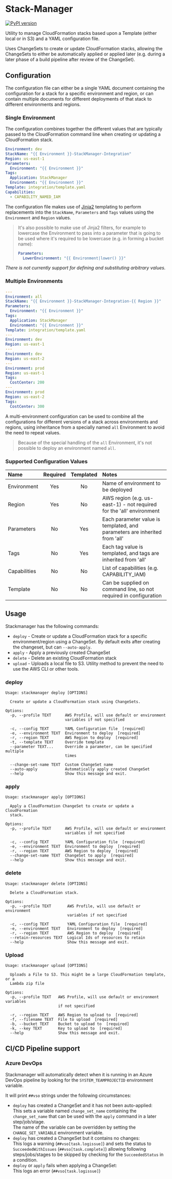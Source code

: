 # Stack-Manager

[![PyPI version](https://badge.fury.io/py/stackmanager.svg)](https://badge.fury.io/py/stackmanager)

Utility to manage CloudFormation stacks based upon a Template (either local or in S3) and a YAML configuration file.

Uses ChangeSets to create or update CloudFormation stacks, allowing the ChangeSets to either be automatically
applied or applied later (e.g. during a later phase of a build pipeline after review of the ChangeSet).

## Configuration

The configuration file can either be a single YAML document containing the configuration for a stack
for a specific environment and region, or can contain multiple documents for different deployments
of that stack to different environments and regions.

### Single Environment

The configuration combines together the different values that are typically passed to the CloudFormation
command line when creating or updating a CloudFormation stack. 

```yaml
Environment: dev
StackName: "{{ Environment }}-StackManager-Integration"
Region: us-east-1
Parameters:
  Environment: "{{ Environment }}"
Tags:
  Application: StackManager
  Environment: "{{ Environment }}"
Template: integration/template.yaml
Capabilities:
  - CAPABILITY_NAMED_IAM
```

The configuration file makes use of [Jinja2](https://palletsprojects.com/p/jinja/) templating to perform
replacements into the `StackName`, `Parameters` and `Tags` values using the `Environment` and `Region` values.

> It's also possible to make use of Jinja2 filters, for example to lowercase the Environment to pass into a
> parameter that is going to be used where it's required to be lowercase (e.g. in forming a bucket name):
> 
> ```yaml
> Parameters:
>   LowerEnvironment: "{{ Environment|lower() }}" 
> ```

_There is not currently support for defining and substituting arbitrary values._

### Multiple Environments

```yaml
---
Environment: all
StackName: "{{ Environment }}-StackManager-Integration-{{ Region }}"
Parameters:
  Environment: "{{ Environment }}"
Tags:
  Application: StackManager
  Environment: "{{ Environment }}"
Template: integration/template.yaml
---
Environment: dev
Region: us-east-1
---
Environment: dev
Region: us-east-2
---
Environment: prod
Region: us-east-1
Tags:
  CostCenter: 200
---
Environment: prod
Region: us-east-2
Tags:
  CostCenter: 300
```

A multi-environment configuration can be used to combine all the configurations for different versions of a stack
across environments and regions, using inheritance from a specially named `all` Environment to avoid the need
to repeat values.

> Because of the special handling of the `all` Environment, it's not possible to deploy an environment named `all`.

### Supported Configuration Values

|Name|Required|Templated|Notes|
|:---|:------:|:-------:|:----|
|Environment|Yes|No|Name of environment to be deployed|
|Region|Yes|No|AWS region (e.g. us-east-1) - not required for the 'all' environment|
|Parameters|No|Yes|Each parameter value is templated, and parameters are inherited from 'all'|
|Tags|No|Yes|Each tag value is templated, and tags are inherited from 'all'|
|Capabilities|No|No|List of capabilities (e.g. CAPABILITY_IAM)
|Template|No|No|Can be supplied on command line, so not required in configuration

## Usage

Stackmanager has the following commands:

* `deploy` - Create or update a CloudFormation stack for a specific environment/region using a ChangeSet. By default exits after creating the changeset, but can `--auto-apply`.
* `apply` - Apply a previously created ChangeSet
* `delete` - Delete an existing CloudFormation stack
* `upload` - Uploads a local file to S3. Utility method to prevent the need to use the AWS CLI or other tools.

### deploy

```
Usage: stackmanager deploy [OPTIONS]

  Create or update a CloudFormation stack using ChangeSets.

Options:
  -p, --profile TEXT      AWS Profile, will use default or environment
                          variables if not specified

  -c, --config TEXT       YAML Configuration file  [required]
  -e, --environment TEXT  Environment to deploy  [required]
  -r, --region TEXT       AWS Region to deploy  [required]
  -t, --template TEXT     Override template
  --parameter TEXT...     Override a parameter, can be specified multiple
                          times

  --change-set-name TEXT  Custom ChangeSet name
  --auto-apply            Automatically apply created ChangeSet
  --help                  Show this message and exit.
```

### apply

```
Usage: stackmanager apply [OPTIONS]

  Apply a CloudFormation ChangeSet to create or update a CloudFormation
  stack.

Options:
  -p, --profile TEXT      AWS Profile, will use default or environment
                          variables if not specified

  -c, --config TEXT       YAML Configuration file  [required]
  -e, --environment TEXT  Environment to deploy  [required]
  -r, --region TEXT       AWS Region to deploy  [required]
  --change-set-name TEXT  ChangeSet to apply  [required]
  --help                  Show this message and exit.
```

### delete

```
Usage: stackmanager delete [OPTIONS]

  Delete a CloudFormation stack.

Options:
  -p, --profile TEXT       AWS Profile, will use default or environment
                           variables if not specified

  -c, --config TEXT        YAML Configuration file  [required]
  -e, --environment TEXT   Environment to deploy  [required]
  -r, --region TEXT        AWS Region to deploy  [required]
  --retain-resources TEXT  Logical Ids of resources to retain
  --help                   Show this message and exit.
```

### Upload

```
Usage: stackmanager upload [OPTIONS]

  Uploads a File to S3. This might be a large CloudFormation template, or a
  Lambda zip file

Options:
  -p, --profile TEXT   AWS Profile, will use default or environment variables
                       if not specified

  -r, --region TEXT    AWS Region to upload to  [required]
  -f, --filename TEXT  File to upload  [required]
  -b, --bucket TEXT    Bucket to upload to  [required]
  -k, --key TEXT       Key to upload to  [required]
  --help               Show this message and exit.
```

## CI/CD Pipeline support

### Azure DevOps

Stackmanager will automatically detect when it is running in an Azure DevOps pipeline by looking for the 
`SYSTEM_TEAMPROJECTID` environment variable.

It will print `##vso` strings under the following circumstances:

* `deploy` has created a ChangeSet and it has not been auto-applied: \
  This sets a variable named `change_set_name` containing the `change_set_name` that can be used with the `apply` 
  command in a later step/job/stage.\
  The name of the variable can be overridden by setting the `CHANGE_SET_VARIABLE` environment variable.
* `deploy` has created a ChangeSet but it contains no changes: \
   This logs a warning (`##vso[task.logissue]`) and sets the status to `SucceededWithIssues` (`##vso[task.complete]`)
   allowing following steps/jobs/stages to be skipped by checking for the `SucceededStatus` in a condition.
* `deploy` or `apply` fails when applying a ChangeSet: \
   This logs an error (`##vso[task.logissue]`)
